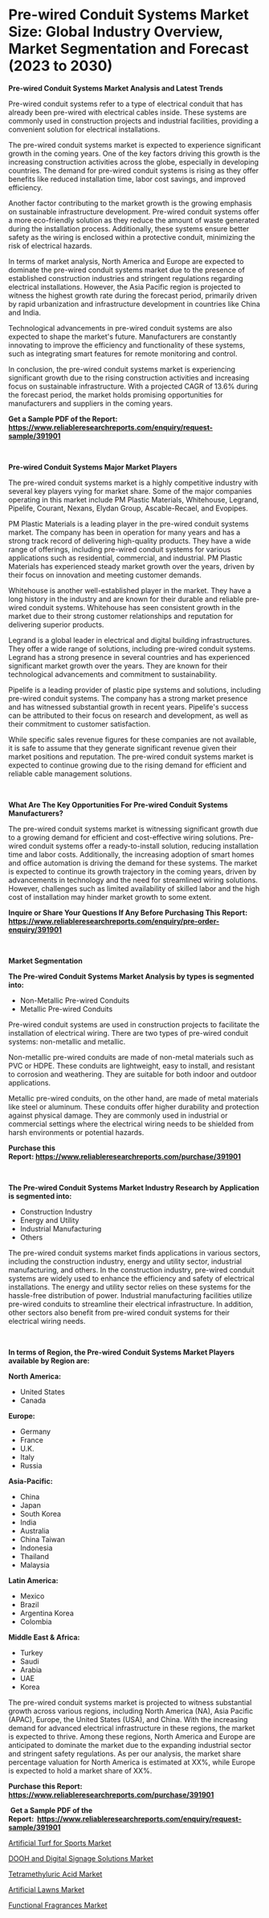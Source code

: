 <p><h1>Pre-wired Conduit Systems Market Size: Global Industry Overview, Market Segmentation and Forecast (2023 to 2030)</h1></p><p><strong>Pre-wired Conduit Systems Market Analysis and Latest Trends</strong></p>
<p><p>Pre-wired conduit systems refer to a type of electrical conduit that has already been pre-wired with electrical cables inside. These systems are commonly used in construction projects and industrial facilities, providing a convenient solution for electrical installations.</p><p>The pre-wired conduit systems market is expected to experience significant growth in the coming years. One of the key factors driving this growth is the increasing construction activities across the globe, especially in developing countries. The demand for pre-wired conduit systems is rising as they offer benefits like reduced installation time, labor cost savings, and improved efficiency.</p><p>Another factor contributing to the market growth is the growing emphasis on sustainable infrastructure development. Pre-wired conduit systems offer a more eco-friendly solution as they reduce the amount of waste generated during the installation process. Additionally, these systems ensure better safety as the wiring is enclosed within a protective conduit, minimizing the risk of electrical hazards.</p><p>In terms of market analysis, North America and Europe are expected to dominate the pre-wired conduit systems market due to the presence of established construction industries and stringent regulations regarding electrical installations. However, the Asia Pacific region is projected to witness the highest growth rate during the forecast period, primarily driven by rapid urbanization and infrastructure development in countries like China and India.</p><p>Technological advancements in pre-wired conduit systems are also expected to shape the market's future. Manufacturers are constantly innovating to improve the efficiency and functionality of these systems, such as integrating smart features for remote monitoring and control.</p><p>In conclusion, the pre-wired conduit systems market is experiencing significant growth due to the rising construction activities and increasing focus on sustainable infrastructure. With a projected CAGR of 13.6% during the forecast period, the market holds promising opportunities for manufacturers and suppliers in the coming years.</p></p>
<p><strong>Get a Sample PDF of the Report:&nbsp; <a href="https://www.reliableresearchreports.com/enquiry/request-sample/391901">https://www.reliableresearchreports.com/enquiry/request-sample/391901</a></strong></p>
<p>&nbsp;</p>
<p><strong>Pre-wired Conduit Systems Major Market Players</strong></p>
<p><p>The pre-wired conduit systems market is a highly competitive industry with several key players vying for market share. Some of the major companies operating in this market include PM Plastic Materials, Whitehouse, Legrand, Pipelife, Courant, Nexans, Elydan Group, Ascable-Recael, and Evopipes.</p><p>PM Plastic Materials is a leading player in the pre-wired conduit systems market. The company has been in operation for many years and has a strong track record of delivering high-quality products. They have a wide range of offerings, including pre-wired conduit systems for various applications such as residential, commercial, and industrial. PM Plastic Materials has experienced steady market growth over the years, driven by their focus on innovation and meeting customer demands.</p><p>Whitehouse is another well-established player in the market. They have a long history in the industry and are known for their durable and reliable pre-wired conduit systems. Whitehouse has seen consistent growth in the market due to their strong customer relationships and reputation for delivering superior products.</p><p>Legrand is a global leader in electrical and digital building infrastructures. They offer a wide range of solutions, including pre-wired conduit systems. Legrand has a strong presence in several countries and has experienced significant market growth over the years. They are known for their technological advancements and commitment to sustainability.</p><p>Pipelife is a leading provider of plastic pipe systems and solutions, including pre-wired conduit systems. The company has a strong market presence and has witnessed substantial growth in recent years. Pipelife's success can be attributed to their focus on research and development, as well as their commitment to customer satisfaction.</p><p>While specific sales revenue figures for these companies are not available, it is safe to assume that they generate significant revenue given their market positions and reputation. The pre-wired conduit systems market is expected to continue growing due to the rising demand for efficient and reliable cable management solutions.</p></p>
<p>&nbsp;</p>
<p><strong>What Are The Key Opportunities For Pre-wired Conduit Systems Manufacturers?</strong></p>
<p><p>The pre-wired conduit systems market is witnessing significant growth due to a growing demand for efficient and cost-effective wiring solutions. Pre-wired conduit systems offer a ready-to-install solution, reducing installation time and labor costs. Additionally, the increasing adoption of smart homes and office automation is driving the demand for these systems. The market is expected to continue its growth trajectory in the coming years, driven by advancements in technology and the need for streamlined wiring solutions. However, challenges such as limited availability of skilled labor and the high cost of installation may hinder market growth to some extent.</p></p>
<p><strong>Inquire or Share Your Questions If Any Before Purchasing This Report: <a href="https://www.reliableresearchreports.com/enquiry/pre-order-enquiry/391901">https://www.reliableresearchreports.com/enquiry/pre-order-enquiry/391901</a></strong></p>
<p>&nbsp;</p>
<p><strong>Market Segmentation</strong></p>
<p><strong>The Pre-wired Conduit Systems Market Analysis by types is segmented into:</strong></p>
<p><ul><li>Non-Metallic Pre-wired Conduits</li><li>Metallic Pre-wired Conduits</li></ul></p>
<p><p>Pre-wired conduit systems are used in construction projects to facilitate the installation of electrical wiring. There are two types of pre-wired conduit systems: non-metallic and metallic. </p><p>Non-metallic pre-wired conduits are made of non-metal materials such as PVC or HDPE. These conduits are lightweight, easy to install, and resistant to corrosion and weathering. They are suitable for both indoor and outdoor applications.</p><p>Metallic pre-wired conduits, on the other hand, are made of metal materials like steel or aluminum. These conduits offer higher durability and protection against physical damage. They are commonly used in industrial or commercial settings where the electrical wiring needs to be shielded from harsh environments or potential hazards.</p></p>
<p><strong>Purchase this Report:&nbsp;<a href="https://www.reliableresearchreports.com/purchase/391901">https://www.reliableresearchreports.com/purchase/391901</a></strong></p>
<p>&nbsp;</p>
<p><strong>The Pre-wired Conduit Systems Market Industry Research by Application is segmented into:</strong></p>
<p><ul><li>Construction Industry</li><li>Energy and Utility</li><li>Industrial Manufacturing</li><li>Others</li></ul></p>
<p><p>The pre-wired conduit systems market finds applications in various sectors, including the construction industry, energy and utility sector, industrial manufacturing, and others. In the construction industry, pre-wired conduit systems are widely used to enhance the efficiency and safety of electrical installations. The energy and utility sector relies on these systems for the hassle-free distribution of power. Industrial manufacturing facilities utilize pre-wired conduits to streamline their electrical infrastructure. In addition, other sectors also benefit from pre-wired conduit systems for their electrical wiring needs.</p></p>
<p>&nbsp;</p>
<p><strong>In terms of Region, the Pre-wired Conduit Systems Market Players available by Region are:</strong></p>
<p>
    <p> <strong> North America: </strong>
        <ul>
            <li>United States</li>
            <li>Canada</li>
        </ul>
        </p> 
    <p> <strong> Europe: </strong>
        <ul>
            <li>Germany</li>
            <li>France</li>
            <li>U.K.</li>
            <li>Italy</li>
            <li>Russia</li>
        </ul>
        </p> 
    <p> <strong> Asia-Pacific: </strong>
        <ul>
            <li>China</li>
            <li>Japan</li>
            <li>South Korea</li>
            <li>India</li>
            <li>Australia</li>
            <li>China Taiwan</li>
            <li>Indonesia</li>
            <li>Thailand</li>
            <li>Malaysia</li>
        </ul>
        </p> 
    <p> <strong> Latin America: </strong>
        <ul>
            <li>Mexico</li>
            <li>Brazil</li>
            <li>Argentina Korea</li>
            <li>Colombia</li>
        </ul>
        </p> 
    <p> <strong> Middle East & Africa: </strong>
        <ul>
            <li>Turkey</li>
            <li>Saudi</li>
            <li>Arabia</li>
            <li>UAE</li>
            <li>Korea</li>
        </ul>
    </p>
    </p>
<p><p>The pre-wired conduit systems market is projected to witness substantial growth across various regions, including North America (NA), Asia Pacific (APAC), Europe, the United States (USA), and China. With the increasing demand for advanced electrical infrastructure in these regions, the market is expected to thrive. Among these regions, North America and Europe are anticipated to dominate the market due to the expanding industrial sector and stringent safety regulations. As per our analysis, the market share percentage valuation for North America is estimated at XX%, while Europe is expected to hold a market share of XX%.</p></p>
<p><strong>Purchase this Report: <a href="https://www.reliableresearchreports.com/purchase/391901">https://www.reliableresearchreports.com/purchase/391901</a></strong></p>
<p>&nbsp;<strong>Get a Sample PDF of the Report:&nbsp;&nbsp;<a href="https://www.reliableresearchreports.com/enquiry/request-sample/391901">https://www.reliableresearchreports.com/enquiry/request-sample/391901</a></strong></p>
<p><strong></strong></p>
<p><p><a href="https://www.linkedin.com/pulse/artificial-turf-sports-market-research-report-provides-owlle/">Artificial Turf for Sports Market</a></p><p><a href="https://medium.com/@darianswift1922/dooh-and-digital-signage-solutions-market-size-and-market-trends-complete-industry-overview-2023-3ce426e97e74">DOOH and Digital Signage Solutions Market</a></p><p><a href="https://github.com/RickHolmes3/Market-Research-Report-List-1/blob/main/tetramethyluric-acid-market.md">Tetramethyluric Acid Market</a></p><p><a href="https://www.linkedin.com/pulse/artificial-lawns-market-share-amp-new-trends-analysis-report-8ufje/">Artificial Lawns Market</a></p><p><a href="https://github.com/GroverBarry/Market-Research-Report-List-2/blob/main/functional-fragrances-market.md">Functional Fragrances Market</a></p></p>